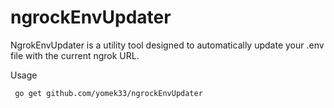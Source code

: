 # ngrockEnvUpdater

NgrokEnvUpdater is a utility tool designed to automatically update your .env file with the current ngrok URL.

Usage

```
 go get github.com/yomek33/ngrockEnvUpdater
```
